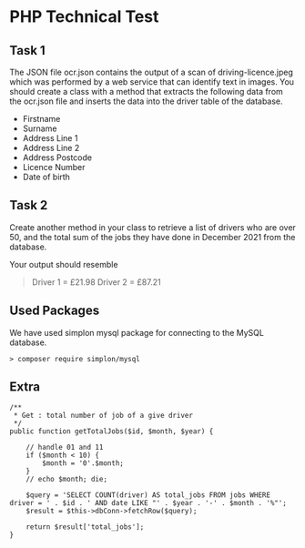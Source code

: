 # PHP Technical Test

## Task 1
The JSON file ocr.json contains the output of a scan of driving-licence.jpeg which was performed by a web service that can identify text in images.
You should create a class with a method that extracts the following data from the ocr.json file and inserts the data into the driver table of the database.

- Firstname
- Surname
- Address Line 1
- Address Line 2
- Address Postcode
- Licence Number
- Date of birth


## Task 2
Create another method in your class to retrieve a list of drivers who are over 50, and the total sum of the jobs they have done in December 2021 from the database.

Your output should resemble

> Driver 1 = £21.98
> Driver 2 = £87.21 


## Used Packages

We have used simplon mysql package for connecting to the MySQL database.

```terminal
> composer require simplon/mysql
```


## Extra

    /**
     * Get : total number of job of a give driver
     */
    public function getTotalJobs($id, $month, $year) {

        // handle 01 and 11
        if ($month < 10) {
            $month = '0'.$month;
        }
        // echo $month; die;

        $query = 'SELECT COUNT(driver) AS total_jobs FROM jobs WHERE driver = ' . $id . ' AND date LIKE "' . $year . '-' . $month . '%"';
        $result = $this->dbConn->fetchRow($query);
        
        return $result['total_jobs'];
    }